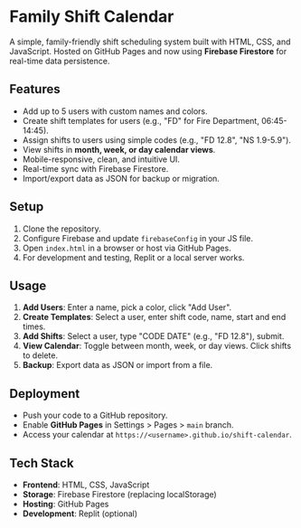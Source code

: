 # Family Shift Calendar

A simple, family-friendly shift scheduling system built with HTML, CSS, and JavaScript. Hosted on GitHub Pages and now using **Firebase Firestore** for real-time data persistence.

## Features
- Add up to 5 users with custom names and colors.
- Create shift templates for users (e.g., "FD" for Fire Department, 06:45-14:45).
- Assign shifts to users using simple codes (e.g., "FD 12.8", "NS 1.9-5.9").
- View shifts in **month, week, or day calendar views**.
- Mobile-responsive, clean, and intuitive UI.
- Real-time sync with Firebase Firestore.
- Import/export data as JSON for backup or migration.

## Setup
1. Clone the repository.
2. Configure Firebase and update `firebaseConfig` in your JS file.
3. Open `index.html` in a browser or host via GitHub Pages.
4. For development and testing, Replit or a local server works.

## Usage
1. **Add Users**: Enter a name, pick a color, click "Add User".
2. **Create Templates**: Select a user, enter shift code, name, start and end times.
3. **Add Shifts**: Select a user, type "CODE DATE" (e.g., "FD 12.8"), submit.
4. **View Calendar**: Toggle between month, week, or day views. Click shifts to delete.
5. **Backup**: Export data as JSON or import from a file.

## Deployment
- Push your code to a GitHub repository.
- Enable **GitHub Pages** in Settings > Pages > `main` branch.
- Access your calendar at `https://<username>.github.io/shift-calendar`.

## Tech Stack
- **Frontend**: HTML, CSS, JavaScript
- **Storage**: Firebase Firestore (replacing localStorage)
- **Hosting**: GitHub Pages
- **Development**: Replit (optional)
